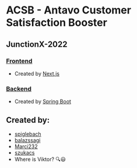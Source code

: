 # ACSB - Antavo Customer Satisfaction Booster

## JunctionX-2022

### [Frontend](./frontend/README.md)
* Created by [Next.js](https://nextjs.org/)

### [Backend](./backend/README.md)
* Created by [Spring Boot](https://spring.io/projects/spring-boot)

## Created by:
* [spiglebach](https://github.com/spiglebach)
* [balazssagi](https://github.com/balazssagi)
* [Marci232](https://github.com/Marci232)
* [szukacs](https://github.com/szukacs)
* Where is Viktor? 🔍😃 
